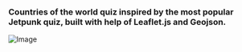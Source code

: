 ### Countries of the world quiz inspired by the most popular Jetpunk quiz, built with help of Leaflet.js and Geojson.
![Image](https://github.com/user-attachments/assets/45ab0317-d049-41e8-81eb-f858534b99fb)
